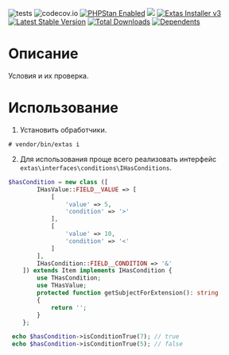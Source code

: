 ![tests](https://github.com/jeyroik/extas-conditions/workflows/PHP%20Composer/badge.svg?branch=master&event=push)
![codecov.io](https://codecov.io/gh/jeyroik/extas-conditions/coverage.svg?branch=master)
<a href="https://github.com/phpstan/phpstan"><img src="https://img.shields.io/badge/PHPStan-enabled-brightgreen.svg?style=flat" alt="PHPStan Enabled"></a> 
<a href="https://codeclimate.com/github/jeyroik/extas-conditions/maintainability"><img src="https://api.codeclimate.com/v1/badges/75161f4b9667f6a7d3d6/maintainability" /></a>
<a href="https://github.com/jeyroik/extas-installer/" title="Extas Installer v3"><img alt="Extas Installer v3" src="https://img.shields.io/badge/installer-v3-green"></a>
[![Latest Stable Version](https://poser.pugx.org/jeyroik/extas-conditions/v)](//packagist.org/packages/jeyroik/extas-q-crawlers)
[![Total Downloads](https://poser.pugx.org/jeyroik/extas-conditions/downloads)](//packagist.org/packages/jeyroik/extas-q-crawlers)
[![Dependents](https://poser.pugx.org/jeyroik/extas-conditions/dependents)](//packagist.org/packages/jeyroik/extas-q-crawlers)

# Описание

Условия и их проверка.

# Использование

1. Установить обработчики.

`# vendor/bin/extas i`

2. Для использования проще всего реализовать интерфейс `extas\interfaces\conditions\IHasConditions`.

```php
$hasCondition = new class ([
        IHasValue::FIELD__VALUE => [
            [
                'value' => 5,
                'condition' => '>'
            ],
            [
                'value' => 10,
                'condition' => '<'
            ]
        ],
        IHasCondition::FIELD__CONDITION => '&'
    ]) extends Item implements IHasCondition {
        use THasCondition;
        use THasValue;
        protected function getSubjectForExtension(): string
        {
            return '';
        }
    };

 echo $hasCondition->isConditionTrue(7); // true
 echo $hasCondition->isConditionTrue(5); // false
```
